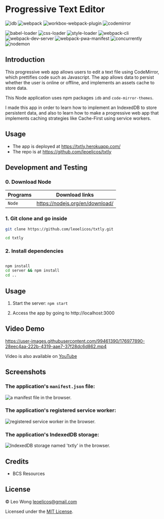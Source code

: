# Progressive Text Editor

![idb](https://img.shields.io/badge/7.0.2-0?label=idb&style=for-the-badge&labelColor=white&color=black) ![webpack](https://img.shields.io/badge/5.73.0-0?label=webpack&style=for-the-badge&labelColor=white&color=black) ![workbox-webpack-plugin](https://img.shields.io/badge/6.5.3-0?label=workbox-webpack-plugin&style=for-the-badge&labelColor=white&color=black) ![codemirror](https://img.shields.io/badge/1.0.0-0?label=code-mirror-themes&style=for-the-badge&labelColor=white&color=black)

![babel-loader](https://img.shields.io/badge/8.2.5-0?label=babel-loader&style=flat-square&labelColor=gray&color=black) ![css-loader](https://img.shields.io/badge/6.7.1-0?label=css-loader&style=flat-square&labelColor=gray&color=black) ![style-loader](https://img.shields.io/badge/3.3.1-0?label=style-loader&style=flat-square&labelColor=gray&color=black) ![webpack-cli](https://img.shields.io/badge/4.10.0-0?label=webpack-cli&style=flat-square&labelColor=gray&color=black) ![webpack-dev-server](https://img.shields.io/badge/4.9.3-0?label=webpack-dev-server&style=flat-square&labelColor=gray&color=black) ![webpack-pwa-manifest](https://img.shields.io/badge/4.3.0-0?label=webpack-pwa-manifest&style=flat-square&labelColor=gray&color=black) ![concurrently](https://img.shields.io/badge/7.2.2-0?label=concurrently&style=flat-square&labelColor=gray&color=black) ![nodemon](https://img.shields.io/badge/2.0.18-0?label=nodemon&style=flat-square&labelColor=gray&color=black)

## Introduction

This progressive web app allows users to edit a text file using CodeMirror, which prettifies code such as Javascript. The app allows data to persist whether the user is online or offline, and implements an assets cache to store data.

This Node application uses npm packages `idb` and `code-mirror-themes`.

I made this app in order to learn how to implement an IndexedDB to store persistent data, and also to learn how to make a progressive web app that implements caching strategies like Cache-First using service workers.

## Usage

- The app is deployed at https://txtly.herokuapp.com/
- The repo is at https://github.com/leoelicos/txtly

## Development and Testing

### 0. Download Node

| Programs | Download links                  |
| -------- | ------------------------------- |
| `Node`   | https://nodejs.org/en/download/ |

### 1. Git clone and go inside

```sh
git clone https://github.com/leoelicos/txtly.git

cd txtly
```

### 2. Install dependencies

```sh

npm install
cd server && npm install
cd ..

```

## Usage

1. Start the server: `npm start`

2. Access the app by going to http://localhost:3000

## Video Demo

https://user-images.githubusercontent.com/99461390/176977890-28eec4aa-222b-4319-aae7-37f28dc6d862.mp4

Video is also available on [YouTube](https://www.youtube.com/watch?v=nz5ANwI0pWI)

## Screenshots

### The application's `manifest.json` file:

![a manifest file in the browser.](https://user-images.githubusercontent.com/99461390/176977908-5300be5d-5871-4583-872d-6eb61f796122.jpg)

### The application's registered service worker:

![registered service worker in the browser.](https://user-images.githubusercontent.com/99461390/176977917-fcb42a99-12f7-43d6-985d-ef31d07d6f15.jpg)

### The application's IndexedDB storage:

![IndexedDB storage named 'txtly' in the browser.](https://user-images.githubusercontent.com/99461390/176977919-715ef991-2743-4c50-8f03-4c23c364b8a4.png)

## Credits

- BCS Resources

## License

&copy; Leo Wong <leoelicos@gmail.com>

Licensed under the [MIT License](./LICENSE).

```

```
